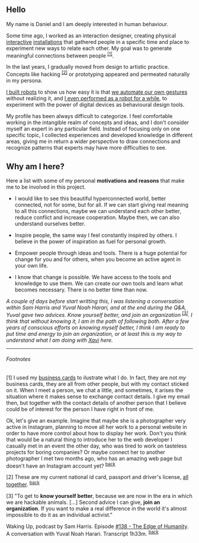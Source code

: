 ## Hello

My name is Daniel and I am deeply interested in human behaviour.

Some time ago, I worked as an interaction designer, creating physical [interactive](http://armengol-altayo.com/#invaders) [installations](http://armengol-altayo.com/#simon) that gathered people in a specific time and place to experiment new ways to relate each other. My goal was to generate meaningful connections between people <sup id="back1">[[1]](#footnote1)</sup>.

In the last years, I gradually moved from design to artistic practice. Concepts like hacking <sup id="back2">[[2]](#footnote2)</sup> or prototyping appeared and permeated naturally in my persona.

[I built robots](https://vimeo.com/234877889) to show us how easy it is that [we automate our own gestures](http://armengol-altayo.com/#artificialselfie) without realizing it, and [I even performed as a robot for a while](http://armengol-altayo.com/#follow), to experiment with the power of digital devices as behavioural design tools.

My profile has been always difficult to categorize. I feel comfortable working in the  intangible realm of concepts and ideas, and I don't consider myself an expert in any particular field. Instead of focusing only on one specific topic, I collected experiences and developed knowledge in different areas, giving me in return a wider perspective to draw connections and recognize patterns that experts may have more difficulties to see.

## Why am I here?

Here a list with some of my personal **motivations and reasons** that make me to be involved in this project.

- I would like to see this beautiful hyperconnected world, better connected, not for some, but for all. If we can start giving real meaning to all this connections, maybe we can understand each other better, reduce conflict and increase cooperation. Maybe then, we can also understand ourselves better.

- Inspire people, the same way I feel constantly inspired by others. I believe in the power of inspiration as fuel for personal growth.

- Empower people through ideas and tools. There is a huge potential for change for you and for others, when you become an active agent in your own life.

- I know that change is possible. We have access to the tools and knowledge to use them. We can create our own tools and learn what becomes necessary. There is no better time than now.

*A couple of days before start writting this, I was listening a conversation within Sam Harris and Yuval Noah Harari, and at the end during the Q&A, Yuval gave two advices. Know yourself better, and join an organization <sup id="back3">[[3]](#footnote3)</sup>. I think that without knowing it, I am in the path of following both. After a few years of conscious efforts on knowing myself better, I think I am ready to put time and energy to join an organization, or at least this is my way to understand what I am doing with [Xavi](https://github.com/interplanetarymindmap/docs/blob/master/xavi.md) here.*

---

###### Footnotes

<a id="footnote1">[1]</a> I used my [business cards](http://armengol-altayo.com/bc) to ilustrate what I do. In fact, they are not *my* business cards, they are all from other people, but with my contact sticked on it. When I meet a person, we chat a little, and sometimes, it arises the situation where it makes sense to exchange contact details. I give my email then, but together with the contact details of another person that I believe could be of interest for the person I have right in front of me.

Ok, let's give an example. Imagine that maybe she is a photographer very active in Instagram, planning to move all her work to a personal website in order to have more control about how to display her work. Don't you think that would be a natural thing to introduce her to the web developer I casually met in an event the other day, who was tired to work on tasteless projects for boring companies? Or maybe connect her to another photographer I met two months ago, who has an amazing web page but doesn't have an Instagram account yet? <sup>[back](#back1)</sup>

<a id="footnote2">[2]</a> These are my current national id card, passport and driver's license, [all together](http://armengol-altayo.com/id). <sup>[back](#back2)</sup>

<a id="footnote3">[3]</a> "To get to **know yourself better**, because we are now in the era in which we are hackable animals. [...] Second advice I can give, **join an organization**. If you want to make a real difference in the world it's almost impossible to do it as an individual activist."

Waking Up, podcast by Sam Harris. Episode [#138 - The Edge of Humanity](https://samharris.org/podcasts/138-edge-humanity/). A conversation with Yuval Noah Harari. Transcript 1h33m. <sup>[back](#back3)</sup>